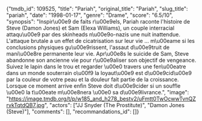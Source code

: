 {"tmdb_id": 109525, "title": "Pariah", "original_title": "Pariah", "slug_title": "pariah", "date": "1998-01-17", "genre": "Drame", "score": "6.5/10", "synopsis": "Inspir\u00e9 de faits r\u00e9els, Pariah raconte l'histoire de Steve (Damon Jones) et Sam (Elexa Williams), un couple interracial attaqu\u00e9 par des skinheads n\u00e9o-nazis une nuit inattendue. L'attaque brutale a un effet de cicatrisation sur leur vie ... m\u00eame si les conclusions physiques gu\u00e9rissent, l'assaut d\u00e9truit de mani\u00e8re permanente leur vie. Apr\u00e8s le suicide de Sam, Steve abandonne son ancienne vie pour r\u00e9aliser son objectif de vengeance. Suivez le lapin dans le trou et regarder \u00e0 travers une fen\u00eatre dans un monde souterrain o\u00f9 la loyaut\u00e9 est d\u00e9cid\u00e9 par la couleur de votre peau et la douleur fait partie de la croissance. Lorsque ce moment arrive enfin Steve doit d\u00e9cider si un souffle \u00e0 la t\u00eate m\u00e8nera \u00e0 sa d\u00e9livrance.", "image": "https://image.tmdb.org/t/p/w185_and_h278_bestv2/uFmtt0TwOcwwTvnQZrvkTqtdQB7.jpg", "actors": ["JJ Snyder (The Prostitute)", "Damon Jones (Steve)"], "comments": [], "recommandations_id": []}